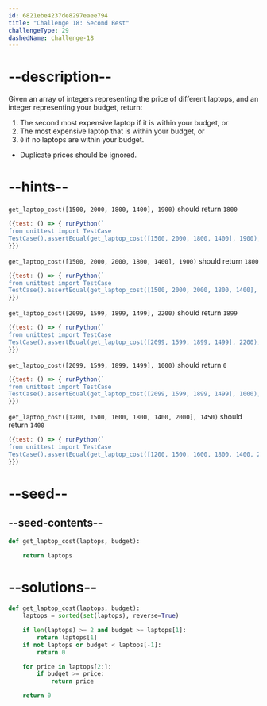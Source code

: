 ```yaml
---
id: 6821ebe4237de8297eaee794
title: "Challenge 18: Second Best"
challengeType: 29
dashedName: challenge-18
---
```


# --description--

Given an array of integers representing the price of different laptops, and an integer representing your budget, return:

1. The second most expensive laptop if it is within your budget, or
2. The most expensive laptop that is within your budget, or
3. `0` if no laptops are within your budget.

- Duplicate prices should be ignored.

# --hints--

`get_laptop_cost([1500, 2000, 1800, 1400], 1900)` should return `1800`

```js
({test: () => { runPython(`
from unittest import TestCase
TestCase().assertEqual(get_laptop_cost([1500, 2000, 1800, 1400], 1900), 1800)`)
}})
```

`get_laptop_cost([1500, 2000, 2000, 1800, 1400], 1900)` should return `1800`

```js
({test: () => { runPython(`
from unittest import TestCase
TestCase().assertEqual(get_laptop_cost([1500, 2000, 2000, 1800, 1400], 1900), 1800)`)
}})
```

`get_laptop_cost([2099, 1599, 1899, 1499], 2200)` should return `1899`

```js
({test: () => { runPython(`
from unittest import TestCase
TestCase().assertEqual(get_laptop_cost([2099, 1599, 1899, 1499], 2200), 1899)`)
}})
```

`get_laptop_cost([2099, 1599, 1899, 1499], 1000)` should return `0`

```js
({test: () => { runPython(`
from unittest import TestCase
TestCase().assertEqual(get_laptop_cost([2099, 1599, 1899, 1499], 1000), 0)`)
}})
```

`get_laptop_cost([1200, 1500, 1600, 1800, 1400, 2000], 1450)` should return `1400`

```js
({test: () => { runPython(`
from unittest import TestCase
TestCase().assertEqual(get_laptop_cost([1200, 1500, 1600, 1800, 1400, 2000], 1450), 1400)`)
}})
```

# --seed--

## --seed-contents--

```py
def get_laptop_cost(laptops, budget):

    return laptops
```

# --solutions--

```py
def get_laptop_cost(laptops, budget):
    laptops = sorted(set(laptops), reverse=True)

    if len(laptops) >= 2 and budget >= laptops[1]:
        return laptops[1]
    if not laptops or budget < laptops[-1]:
        return 0

    for price in laptops[2:]:
        if budget >= price:
            return price

    return 0
```
